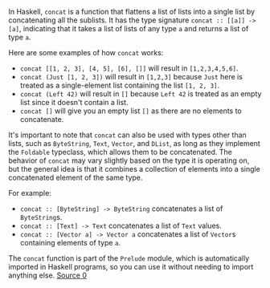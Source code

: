 In Haskell, `concat` is a function that flattens a list of lists into a single list by concatenating all the sublists. It has the type signature `concat :: [[a]] -> [a]`, indicating that it takes a list of lists of any type `a` and returns a list of type `a`.

Here are some examples of how `concat` works:

- `concat [[1, 2, 3], [4, 5], [6], []]` will result in `[1,2,3,4,5,6]`.
- `concat (Just [1, 2, 3])` will result in `[1,2,3]` because `Just` here is treated as a single-element list containing the list `[1, 2, 3]`.
- `concat (Left 42)` will result in `[]` because `Left 42` is treated as an empty list since it doesn't contain a list.
- `concat []` will give you an empty list `[]` as there are no elements to concatenate.

It's important to note that `concat` can also be used with types other than lists, such as `ByteString`, `Text`, `Vector`, and `DList`, as long as they implement the `Foldable` typeclass, which allows them to be concatenated. The behavior of `concat` may vary slightly based on the type it is operating on, but the general idea is that it combines a collection of elements into a single concatenated element of the same type.

For example:
- `concat :: [ByteString] -> ByteString` concatenates a list of `ByteString`s.
- `concat :: [Text] -> Text` concatenates a list of `Text` values.
- `concat :: [Vector a] -> Vector a` concatenates a list of `Vector`s containing elements of type `a`.

The `concat` function is part of the `Prelude` module, which is automatically imported in Haskell programs, so you can use it without needing to import anything else. [Source 0](https://hoogle.haskell.org/?hoogle=concat)